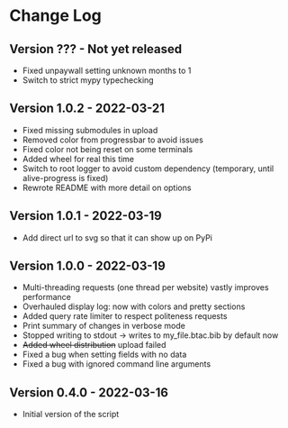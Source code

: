# Change Log

## Version ??? - Not yet released

- Fixed unpaywall setting unknown months to 1
- Switch to strict mypy typechecking

## Version 1.0.2 - 2022-03-21

- Fixed missing submodules in upload
- Removed color from progressbar to avoid issues
- Fixed color not being reset on some terminals
- Added wheel for real this time
- Switch to root logger to avoid custom dependency (temporary, until alive-progress is fixed)
- Rewrote README with more detail on options

## Version 1.0.1 - 2022-03-19

- Add direct url to svg so that it can show up on PyPi

## Version 1.0.0 - 2022-03-19

- Multi-threading requests (one thread per website) vastly improves performance
- Overhauled display log: now with colors and pretty sections
- Added query rate limiter to respect politeness requests
- Print summary of changes in verbose mode
- Stopped writing to stdout -> writes to my_file.btac.bib by default now
- ~~Added wheel distribution~~ upload failed
- Fixed a bug when setting fields with no data
- Fixed a bug with ignored command line arguments

## Version 0.4.0 - 2022-03-16

- Initial version of the script
